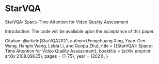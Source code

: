 # StarVQA
StarVQA: Space-Time Attention for Video Quality Assessment

Intruduction:  The code will be available upon the acceptance of this paper.

Citation:  @article{StarVQA2021,
   author={Fengchuang Xing, Yuan-Gen Wang, Hanpin Wang, Leida Li, and Guopu Zhu},
   title = {{StarVQA}: Space-Time Attention for Video Quality Assessment},
   booktitle = {arXiv preprint arXiv:2108.09635},
   pages = {1-75},
   year = {2021},
}

